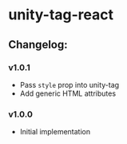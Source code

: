 # unity-tag-react

## Changelog:

### v1.0.1
- Pass `style` prop into unity-tag
- Add generic HTML attributes

### v1.0.0
- Initial implementation
